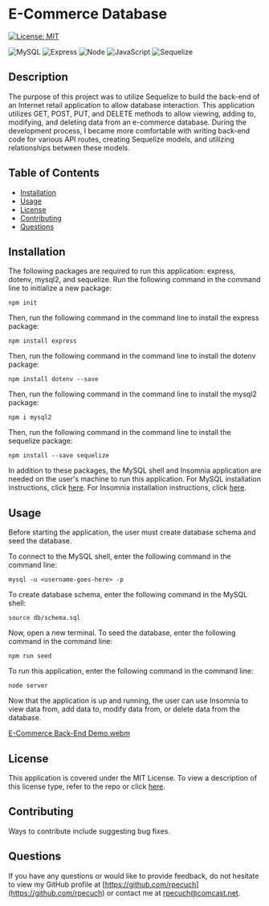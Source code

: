 # E-Commerce Database

  [![License: MIT](https://img.shields.io/badge/License-MIT-yellow.svg)](https://opensource.org/licenses/MIT)

  ![MySQL](https://img.shields.io/badge/MySQL-005C84?style=for-the-badge&logo=mysql&logoColor=white)
  ![Express](https://img.shields.io/badge/Express.js-000000?style=for-the-badge&logo=express&logoColor=white)
  ![Node](https://img.shields.io/badge/Node.js-339933?style=for-the-badge&logo=nodedotjs&logoColor=white)
  ![JavaScript](https://img.shields.io/badge/JavaScript-323330?style=for-the-badge&logo=javascript&logoColor=F7DF1E)
  ![Sequelize](https://img.shields.io/badge/Sequelize-52B0E7?style=for-the-badge&logo=Sequelize&logoColor=white)

  ## Description

The purpose of this project was to utilize Sequelize to build the back-end of an Internet retail application to allow database interaction. This application utilizes GET, POST, PUT, and DELETE methods to allow viewing, adding to, modifying, and deleting data from an e-commerce database. During the development process, I became more comfortable with writing back-end code for various API routes, creating Sequelize models, and utilizing relationships between these models.

  ## Table of Contents

  - [Installation](#installation)
  - [Usage](#usage)
  - [License](#license)
  - [Contributing](#contributing)
  - [Questions](#questions)

  ## Installation

  The following packages are required to run this application: express, dotenv, mysql2, and sequelize. Run the following command in the command line to initialize a new package:

  ~~~
  npm init
  ~~~
  
Then, run the following command in the command line to install the express package:
 
  ~~~
  npm install express
  ~~~

Then, run the following command in the command line to install the dotenv package:
 
  ~~~
  npm install dotenv --save
  ~~~

Then, run the following command in the command line to install the mysql2 package:
 
  ~~~
  npm i mysql2
  ~~~

Then, run the following command in the command line to install the sequelize package:
 
  ~~~
  npm install --save sequelize
  ~~~

In addition to these packages, the MySQL shell and Insomnia application are needed on the user's machine to run this application. For MySQL installation instructions, click [here](https://dev.mysql.com/doc/refman/8.0/en/installing.html). For Insomnia installation instructions, click [here](https://docs.insomnia.rest/insomnia/install).

  ## Usage

  Before starting the application, the user must create database schema and seed the database.

  To connect to the MySQL shell, enter the following command in the command line:

  ~~~
  mysql -u <username-goes-here> -p
  ~~~

  To create database schema, enter the following command in the MySQL shell:

  ~~~
  source db/schema.sql
  ~~~

  Now, open a new terminal. To seed the database, enter the following command in the command line:

  ~~~
  npm run seed
  ~~~

  To run this application, enter the following command in the command line:

  ~~~
  node server
  ~~~
  
Now that the application is up and running, the user can use Insomnia to view data from, add data to, modify data from, or delete data from the database. 

[E-Commerce Back-End Demo.webm](https://user-images.githubusercontent.com/109092365/191869141-7780792b-3ca1-407c-8a72-57e9d1a2a478.webm)


  ## License

  This application is covered under the MIT License.
  To view a description of this license type, refer to the repo or click [here](https://opensource.org/licenses/MIT).

  ## Contributing

  Ways to contribute include suggesting bug fixes.
  
  ## Questions

  If you have any questions or would like to provide feedback, do not hesitate to view my GitHub profile at [https://github.com/rpecuch](https://github.com/rpecuch) or contact me at rpecuch@comcast.net.
